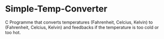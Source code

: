 # Simple-Temp-Converter
C Programme that converts temperatures (Fahrenheit, Celcius, Kelvin) to (Fahrenheit, Celcius, Kelvin) and feedbacks if the temperature is too cold or too hot.
